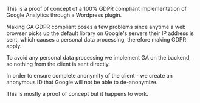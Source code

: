 This is a proof of concept of a 100% GDPR compliant implementation of Google Analytics through a Wordpress plugin.

Making GA GDPR compliant poses a few problems since anytime a web browser picks up the default library on Google's servers their IP address is sent, which causes a personal data processing, therefore making GDPR apply.

To avoid any personal data processing we implement GA on the backend, so nothing from the client is sent directly.

In order to ensure complete anonymity of the client - we create an anonymous ID that Google will not be able to de-anonymize.

This is mostly a proof of concept but it happens to work.
